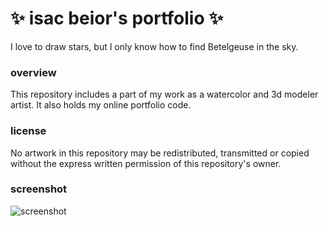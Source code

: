 # ✨ isac beior's portfolio ✨
I love to draw stars, but I only know how to find Betelgeuse in the sky.

### overview
This repository includes a part of my work as a watercolor and 3d modeler artist. It also holds my online portfolio code.
### license
No artwork in this repository may be redistributed, transmitted or copied without the express written permission of this repository's owner.
### screenshot
![screenshot](https://isacbeior.github.io/portfolio/thumbnal.png)
